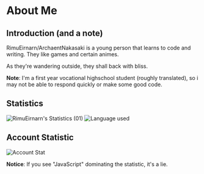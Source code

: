 # About Me

## Introduction (and a note)


RimuEirnarn/ArchaentNakasaki is a young person that learns to code and writing. They like games and certain animes.

As they're wandering outside, they shall back with bliss.

**Note**: I'm a first year vocational highschool student (roughly translated), so i may not be able to respond quickly or make some good code.

## Statistics

<div align="left">
  <img src="https://github-readme-stats-rimueirnarn.vercel.app/api?username=RimuEirnarn&show_icons=true&theme=tokyonight&count_private=true" alt="RimuEirnarn's Statistics (01)"/>
  <img src="https://github-readme-stats-rimueirnarn.vercel.app/api/top-langs/?username=RimuEirnarn&layout=compact&theme=tokyonight&langs_count=6" alt="Language used"/>
</div>

## Account Statistic

![Account Stat](https://metrics.lecoq.io/RimuEirnarn?template=classic&config.timezone=Asia%2FJakarta)

**Notice**: If you see "JavaScript" dominating the statistic, it's a lie.

<!---
RimuEirnarn/RimuEirnarn is a ✨ special ✨ repository because its `README.md` (this file) appears on your GitHub profile.
You can click the Preview link to take a look at your changes.
--->
